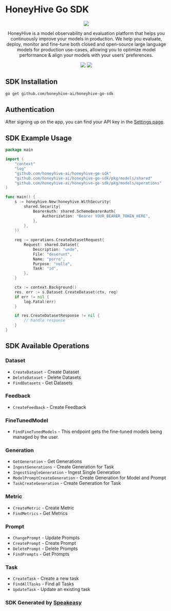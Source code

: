 # HoneyHive Go SDK

<div align="center">
   <img src="https://user-images.githubusercontent.com/6267663/220803812-cd7e27bd-06cb-49b0-87c1-d85fe21a3557.png" />
   <p>HoneyHive is a model observability and evaluation platform that helps you continuously improve your models in production. We help you evaluate, deploy, monitor and fine-tune both closed and open-source large language models for production use-cases, allowing you to optimize model performance & align your models with your users’ preferences.</p>
   <a href="https://github.com/speakeasy-sdks/honeyhive-go-sdk/actions"><img src="https://img.shields.io/github/actions/workflow/status/speakeasy-sdks/honeyhive-go-sdk/speakeasy_sdk_generation.yml?style=for-the-badge" /></a>
   <a href="https://docs.honeyhive.ai/introduction"><img src="https://img.shields.io/static/v1?label=Docs&message=API Ref&color=fc9434&style=for-the-badge" /></a>
</div> 

<!-- Start SDK Installation -->
## SDK Installation

```bash
go get github.com/honeyhive-ai/honeyhive-go-sdk
```
<!-- End SDK Installation -->

## Authentication

After signing up on the app, you can find your API key in the [Settings page](https://app.honeyhive.ai/settings/account).

## SDK Example Usage
<!-- Start SDK Example Usage -->
```go
package main

import (
    "context"
    "log"
    "github.com/honeyhive-ai/honeyhive-go-sdk"
    "github.com/honeyhive-ai/honeyhive-go-sdk/pkg/models/shared"
    "github.com/honeyhive-ai/honeyhive-go-sdk/pkg/models/operations"
)

func main() {
    s := honeyhive.New(honeyhive.WithSecurity(
        shared.Security{
            BearerAuth: shared.SchemeBearerAuth{
                Authorization: "Bearer YOUR_BEARER_TOKEN_HERE",
            },
        },
    ))
    
    req := operations.CreateDatasetRequest{
        Request: shared.Dataset{
            Description: "unde",
            File: "deserunt",
            Name: "porro",
            Purpose: "nulla",
            Task: "id",
        },
    }

    ctx := context.Background()
    res, err := s.Dataset.CreateDataset(ctx, req)
    if err != nil {
        log.Fatal(err)
    }

    if res.CreateDatasetResponse != nil {
        // handle response
    }
}
```
<!-- End SDK Example Usage -->

<!-- Start SDK Available Operations -->
## SDK Available Operations


### Dataset

* `CreateDataset` - Create Dataset
* `DeleteDataset` - Delete Datasets
* `FindDatasets` - Get Datasets

### Feedback

* `CreateFeedback` - Create Feedback

### FineTunedModel

* `FindFineTunedModels` - This endpoint gets the fine-tuned models being managed by the user.

### Generation

* `GetGeneration` - Get Generations
* `IngestGenerations` - Create Generation for Task
* `IngestSingleGeneration` - Ingest Single Generation
* `ModelPromptCreateGeneration` - Create Generation for Model and Prompt
* `TaskCreateGeneration` - Create Generation for Task

### Metric

* `CreateMetric` - Create Metric
* `FindMetrics` - Get Metrics

### Prompt

* `ChangePrompt` - Update Prompts
* `CreatePrompt` - Create Prompt
* `DeletePrompt` - Delete Prompts
* `FindPrompts` - Get Prompts

### Task

* `CreateTask` - Create a new task
* `FindAllTasks` - Find all Tasks
* `UpdateTask` - Update an existing task
<!-- End SDK Available Operations -->

### SDK Generated by [Speakeasy](https://docs.speakeasyapi.dev/docs/using-speakeasy/client-sdks)

